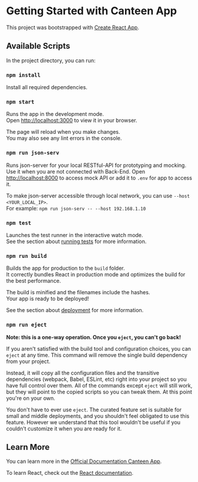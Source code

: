 # Getting Started with Canteen App

This project was bootstrapped with [Create React App](https://github.com/facebook/create-react-app).

## Available Scripts

In the project directory, you can run:

### `npm install`

Install all required dependencies.

### `npm start`

Runs the app in the development mode.\
Open [http://localhost:3000](http://localhost:3000) to view it in your browser.

The page will reload when you make changes.\
You may also see any lint errors in the console.

### `npm run json-serv`

Runs json-server for your local RESTful-API for prototyping and mocking.\
Use it when you are not connected with Back-End. Open [http://localhost:8000](http://localhost:8000) to access mock API or add it to `.env` for app to access it.

To make json-server accessible through local network, you can use `--host <YOUR_LOCAL_IP>`.\
For example: `npm run json-serv -- --host 192.168.1.10`

### `npm test`

Launches the test runner in the interactive watch mode.\
See the section about [running tests](https://facebook.github.io/create-react-app/docs/running-tests) for more information.

### `npm run build`

Builds the app for production to the `build` folder.\
It correctly bundles React in production mode and optimizes the build for the best performance.

The build is minified and the filenames include the hashes.\
Your app is ready to be deployed!

See the section about [deployment](https://facebook.github.io/create-react-app/docs/deployment) for more information.

### `npm run eject`

**Note: this is a one-way operation. Once you `eject`, you can't go back!**

If you aren't satisfied with the build tool and configuration choices, you can `eject` at any time. This command will remove the single build dependency from your project.

Instead, it will copy all the configuration files and the transitive dependencies (webpack, Babel, ESLint, etc) right into your project so you have full control over them. All of the commands except `eject` will still work, but they will point to the copied scripts so you can tweak them. At this point you're on your own.

You don't have to ever use `eject`. The curated feature set is suitable for small and middle deployments, and you shouldn't feel obligated to use this feature. However we understand that this tool wouldn't be useful if you couldn't customize it when you are ready for it.

## Learn More

You can learn more in the [Official Documentation Canteen App](https://difficult-crawdad-099.notion.site/Canteen-App-SMK-Negeri-1-Garut-a23aed5891f14caca7f85b0c7f51473f#b693cdce92bc4cd8a4a4e5625eb99826).

To learn React, check out the [React documentation](https://reactjs.org/).
